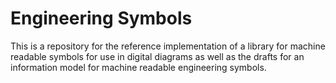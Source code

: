# Engineering Symbols

This is a repository for the reference implementation of a library for machine readable symbols for use in digital diagrams as well as the drafts for an information model for machine readable engineering symbols.
